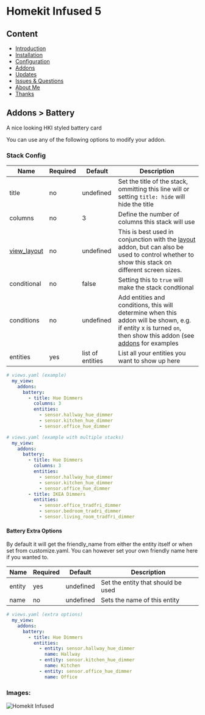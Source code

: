 # Homekit Infused 5

## Content
- [Introduction](../index.md)
- [Installation](../installation.md)
- [Configuration](../configuration.md)
- [Addons](../addons.md)
- [Updates](../updates.md)
- [Issues & Questions](../issues.md)
- [About Me](../about.md)
- [Thanks](../thanks.md)

## Addons > Battery

A nice looking HKI styled battery card

You can use any of the following options to modify your addon.

### Stack Config

| Name | Required | Default | Description |
|----------------------------------|-------------|----------------------|-----------------------------------------------------------------------------------------------------------------------------------------------------------------------------------|
| title | no | undefined | Set the title of the stack, ommitting this line will or setting `title: hide` will hide the title |
| columns | no | 3 | Define the number of columns this stack will use |
| [view_layout](layout.md#view-layout) | no | undefined | This is best used in conjunction with the [layout](layout.md#view-layout) addon, but can also be used to control whether to show this stack on different screen sizes. |
| conditional | no | false | Setting this to `true` will make the stack condtional |
| conditions | no | undefined | Add entities and conditions, this will determine when this addon will be shown, e.g. if entity x is turned `on`, then show this addon (see [addons](../addons.md) for examples |
| entities | yes | list of entities | List all your entities you want to show up here |  

```yaml
# views.yaml (example)
  my_view:
    addons:
      battery:
        - title: Hue Dimmers
          columns: 3
          entities:
            - sensor.hallway_hue_dimmer
            - sensor.kitchen_hue_dimmer
            - sensor.office_hue_dimmer
```
```yaml
# views.yaml (example with multiple stacks)
  my_view:
    addons:
      battery:
        - title: Hue Dimmers
          columns: 3
          entities:
            - sensor.hallway_hue_dimmer
            - sensor.kitchen_hue_dimmer
            - sensor.office_hue_dimmer
        - title: IKEA Dimmers
          entities:
            - sensor.office_tradfri_dimmer
            - sensor.bedroom_tradri_dimmer
            - sensor.living_room_tradfri_dimmer
```

#### Battery Extra Options
By default it will get the friendly_name from either the entity itself or when set from customize.yaml. You can however set your own friendly name here if you wanted to.

| Name | Required | Default | Description |
|----------------------------------|-------------|----------------------|-----------------------------------------------------------------------------------------------------------------------------------------------------------------------------------|
| entity | yes | undefined | Set the entity that should be used |
| name | no | undefined | Sets the name of this entity |

```yaml
# views.yaml (extra options)
  my_view:
    addons:
      battery:
        - title: Hue Dimmers
          entities:
            - entity: sensor.hallway_hue_dimmer
              name: Hallway
            - entity: sensor.kitchen_hue_dimmer
              name: Kitchen
            - entity: sensor.office_hue_dimmer
              name: Office
```

### Images:

![Homekit Infused](../images/hki-battery.png)
